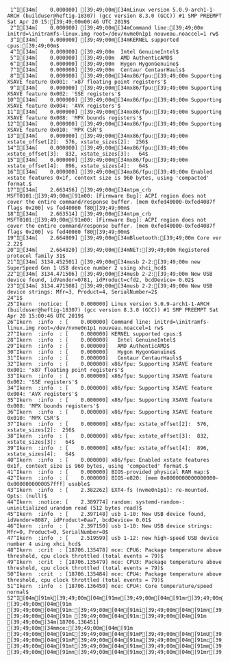     1^I[34m[    0.000000] [39;49;00m[34mLinux version 5.0.9-arch1-1-ARCH (builduser@heftig-18307) (gcc version 8.3.0 (GCC)) #1 SMP PREEMPT Sat Apr 20 15:[39;49;00m00:46 UTC 2019$
     2^I[34m[    0.000000] [39;49;00m[34mCommand line:[39;49;00m initrd=\initramfs-linux.img root=/dev/nvme0n1p1 nouveau.noaccel=1 rw$
     3^I[34m[    0.000000] [39;49;00m[34mKERNEL supported cpus:[39;49;00m$
     4^I[34m[    0.000000] [39;49;00m  Intel GenuineIntel$
     5^I[34m[    0.000000] [39;49;00m  AMD AuthenticAMD$
     6^I[34m[    0.000000] [39;49;00m  Hygon HygonGenuine$
     7^I[34m[    0.000000] [39;49;00m  Centaur CentaurHauls$
     8^I[34m[    0.000000] [39;49;00m[34mx86/fpu:[39;49;00m Supporting XSAVE feature 0x001: 'x87 floating point registers'$
     9^I[34m[    0.000000] [39;49;00m[34mx86/fpu:[39;49;00m Supporting XSAVE feature 0x002: 'SSE registers'$
    10^I[34m[    0.000000] [39;49;00m[34mx86/fpu:[39;49;00m Supporting XSAVE feature 0x004: 'AVX registers'$
    11^I[34m[    0.000000] [39;49;00m[34mx86/fpu:[39;49;00m Supporting XSAVE feature 0x008: 'MPX bounds registers'$
    12^I[34m[    0.000000] [39;49;00m[34mx86/fpu:[39;49;00m Supporting XSAVE feature 0x010: 'MPX CSR'$
    13^I[34m[    0.000000] [39;49;00m[34mx86/fpu:[39;49;00m xstate_offset[2]:  576, xstate_sizes[2]:  256$
    14^I[34m[    0.000000] [39;49;00m[34mx86/fpu:[39;49;00m xstate_offset[3]:  832, xstate_sizes[3]:   64$
    15^I[34m[    0.000000] [39;49;00m[34mx86/fpu:[39;49;00m xstate_offset[4]:  896, xstate_sizes[4]:   64$
    16^I[34m[    0.000000] [39;49;00m[34mx86/fpu:[39;49;00m Enabled xstate features 0x1f, context size is 960 bytes, using 'compacted' format.$
    17^I[34m[    2.663456] [39;49;00m[34mtpm_crb MSFT0101:[39;49;00m[91m00: [Firmware Bug]: ACPI region does not cover the entire command/response buffer. [mem 0xfed40000-0xfed4087f flags 0x200] vs fed40080 f80[39;49;00m$
    18^I[34m[    2.663514] [39;49;00m[34mtpm_crb MSFT0101:[39;49;00m[91m00: [Firmware Bug]: ACPI region does not cover the entire command/response buffer. [mem 0xfed40000-0xfed4087f flags 0x200] vs fed40080 f80[39;49;00m$
    19^I[34m[    2.664809] [39;49;00m[34mBluetooth:[39;49;00m Core ver 2.22$
    20^I[34m[    2.664820] [39;49;00m[34mNET:[39;49;00m Registered protocol family 31$
    21^I[34m[ 3134.452501] [39;49;00m[34musb 2-2:[39;49;00m new SuperSpeed Gen 1 USB device number 2 using xhci_hcd$
    22^I[34m[ 3134.471506] [39;49;00m[34musb 2-2:[39;49;00m New USB device found, idVendor=0781, idProduct=cfd2, bcdDevice= 0.02$
    23^I[34m[ 3134.471508] [39;49;00m[34musb 2-2:[39;49;00m New USB device strings: Mfr=3, Product=4, SerialNumber=2$
    24^I$
    25^Ikern  :notice: [    0.000000] Linux version 5.0.9-arch1-1-ARCH (builduser@heftig-18307) (gcc version 8.3.0 (GCC)) #1 SMP PREEMPT Sat Apr 20 15:00:46 UTC 2019$
    26^Ikern  :info  : [    0.000000] Command line: initrd=\initramfs-linux.img root=/dev/nvme0n1p1 nouveau.noaccel=1 rw$
    27^Ikern  :info  : [    0.000000] KERNEL supported cpus:$
    28^Ikern  :info  : [    0.000000]   Intel GenuineIntel$
    29^Ikern  :info  : [    0.000000]   AMD AuthenticAMD$
    30^Ikern  :info  : [    0.000000]   Hygon HygonGenuine$
    31^Ikern  :info  : [    0.000000]   Centaur CentaurHauls$
    32^Ikern  :info  : [    0.000000] x86/fpu: Supporting XSAVE feature 0x001: 'x87 floating point registers'$
    33^Ikern  :info  : [    0.000000] x86/fpu: Supporting XSAVE feature 0x002: 'SSE registers'$
    34^Ikern  :info  : [    0.000000] x86/fpu: Supporting XSAVE feature 0x004: 'AVX registers'$
    35^Ikern  :info  : [    0.000000] x86/fpu: Supporting XSAVE feature 0x008: 'MPX bounds registers'$
    36^Ikern  :info  : [    0.000000] x86/fpu: Supporting XSAVE feature 0x010: 'MPX CSR'$
    37^Ikern  :info  : [    0.000000] x86/fpu: xstate_offset[2]:  576, xstate_sizes[2]:  256$
    38^Ikern  :info  : [    0.000000] x86/fpu: xstate_offset[3]:  832, xstate_sizes[3]:   64$
    39^Ikern  :info  : [    0.000000] x86/fpu: xstate_offset[4]:  896, xstate_sizes[4]:   64$
    40^Ikern  :info  : [    0.000000] x86/fpu: Enabled xstate features 0x1f, context size is 960 bytes, using 'compacted' format.$
    41^Ikern  :info  : [    0.000000] BIOS-provided physical RAM map:$
    42^Ikern  :info  : [    0.000000] BIOS-e820: [mem 0x0000000000000000-0x0000000000057fff] usable$
    43^Ikern  :info  : [    2.382262] EXT4-fs (nvme0n1p1): re-mounted. Opts: (null)$
    44^Ikern  :notice: [    2.389774] random: systemd-random-: uninitialized urandom read (512 bytes read)$
    45^Ikern  :info  : [    2.397148] usb 1-10: New USB device found, idVendor=8087, idProduct=0aa7, bcdDevice= 0.01$
    46^Ikern  :info  : [    2.397150] usb 1-10: New USB device strings: Mfr=0, Product=0, SerialNumber=0$
    47^Ikern  :info  : [    2.519599] usb 1-12: new high-speed USB device number 4 using xhci_hcd$
    48^Ikern  :crit  : [18706.135478] mce: CPU6: Package temperature above threshold, cpu clock throttled (total events = 79)$
    49^Ikern  :crit  : [18706.135479] mce: CPU3: Package temperature above threshold, cpu clock throttled (total events = 79)$
    50^Ikern  :crit  : [18706.135484] mce: CPU4: Package temperature above threshold, cpu clock throttled (total events = 79)$
    51^Ikern  :info  : [18706.136450] mce: CPU4: Core temperature/speed normal$
    52^I[04m[91mk[39;49;00m[04m[91me[39;49;00m[04m[91mr[39;49;00m[04m[91mn[39;49;00m[04m[91m [39;49;00m[04m[91m [39;49;00m[04m[91m:[39;49;00m[04m[91mi[39;49;00m[04m[91mn[39;49;00m[04m[91mf[39;49;00m[04m[91mo[39;49;00m[04m[91m [39;49;00m[04m[91m [39;49;00m[04m[91m:[39;49;00m[04m[91m [39;49;00m[34m[18706.136451] [39;49;00m[34mmce:[39;49;00m[04m[91m [39;49;00m[04m[91mC[39;49;00m[04m[91mP[39;49;00m[04m[91mU[39;49;00m[04m[91m1[39;49;00m[04m[91m:[39;49;00m[04m[91m [39;49;00m[04m[91mP[39;49;00m[04m[91ma[39;49;00m[04m[91mc[39;49;00m[04m[91mk[39;49;00m[04m[91ma[39;49;00m[04m[91mg[39;49;00m[04m[91me[39;49;00m[04m[91m [39;49;00m[04m[91mt[39;49;00m[04m[91me[39;49;00m[04m[91mm[39;49;00m[04m[91mp[39;49;00m[04m[91me[39;49;00m[04m[91mr[39;49;00m[04m[91ma[39;49;00m[04m[91mt[39;49;00m[04m[91mu[39;49;00m[04m[91mr[39;49;00m[04m[91me[39;49;00m[04m[91m/[39;49;00m[04m[91ms[39;49;00m[04m[91mp[39;49;00m[04m[91me[39;49;00m[04m[91me[39;49;00m[04m[91md[39;49;00m[04m[91m [39;49;00m[04m[91mn[39;49;00m[04m[91mo[39;49;00m[04m[91mr[39;49;00m[04m[91mm[39;49;00m[04m[91ma[39;49;00m[04m[91ml[39;49;00m$
